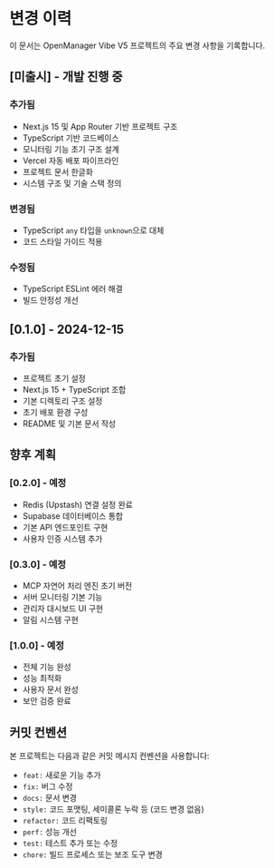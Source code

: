 # 변경 이력

이 문서는 OpenManager Vibe V5 프로젝트의 주요 변경 사항을 기록합니다.

## [미출시] - 개발 진행 중

### 추가됨
- Next.js 15 및 App Router 기반 프로젝트 구조
- TypeScript 기반 코드베이스
- 모니터링 기능 초기 구조 설계
- Vercel 자동 배포 파이프라인
- 프로젝트 문서 한글화
- 시스템 구조 및 기술 스택 정의

### 변경됨
- TypeScript `any` 타입을 `unknown`으로 대체
- 코드 스타일 가이드 적용

### 수정됨
- TypeScript ESLint 에러 해결
- 빌드 안정성 개선

## [0.1.0] - 2024-12-15

### 추가됨
- 프로젝트 초기 설정
- Next.js 15 + TypeScript 조합
- 기본 디렉토리 구조 설정
- 초기 배포 환경 구성
- README 및 기본 문서 작성

## 향후 계획

### [0.2.0] - 예정
- Redis (Upstash) 연결 설정 완료
- Supabase 데이터베이스 통합
- 기본 API 엔드포인트 구현
- 사용자 인증 시스템 추가

### [0.3.0] - 예정
- MCP 자연어 처리 엔진 초기 버전
- 서버 모니터링 기본 기능
- 관리자 대시보드 UI 구현
- 알림 시스템 구현

### [1.0.0] - 예정
- 전체 기능 완성
- 성능 최적화
- 사용자 문서 완성
- 보안 검증 완료

## 커밋 컨벤션

본 프로젝트는 다음과 같은 커밋 메시지 컨벤션을 사용합니다:

- `feat:` 새로운 기능 추가
- `fix:` 버그 수정
- `docs:` 문서 변경
- `style:` 코드 포맷팅, 세미콜론 누락 등 (코드 변경 없음)
- `refactor:` 코드 리팩토링
- `perf:` 성능 개선
- `test:` 테스트 추가 또는 수정
- `chore:` 빌드 프로세스 또는 보조 도구 변경 